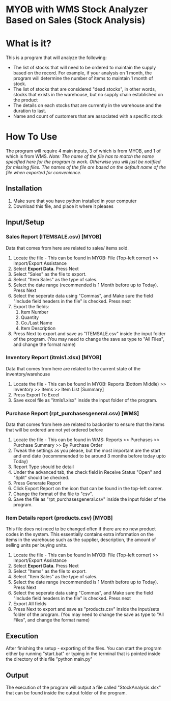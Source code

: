 # MYOB with WMS Stock Analyzer Based on Sales (Stock Analysis)

# What is it?
This is a program that will analyze the following:
- The list of stocks that will need to be ordered to maintain the supply based on the record. For example, if your analysis on 1 month, the program will determine the number of items to maintain 1 month of stock.
- The list of stocks that are considered "dead stocks", in other words, stocks that exists in the warehouse, but no supply chain established on the product
- The details on each stocks that are currently in the warehouse and the duration to last.
- Name and count of customers that are associated with a specific stock

# How To Use
The program will require 4 main inputs, 3 of which is from MYOB, and 1 of which is from WMS.
*Note: The name of the file has to match the name specified here for the program to work. Otherwise you will just be notified for missing files. The names of the file are based on the default name of the file when exported for convenience.*

## Installation
1. Make sure that you have python installed in your computer
2. Download this file, and place it where it pleases

## Input/Setup

### Sales Report (ITEMSALE.csv) [MYOB]
Data that comes from here are related to sales/ items sold.
1. Locate the file - This can be found in MYOB:  File (Top-left corner) >> Import/Export Assistance
2. Select **Export Data**. Press Next
3. Select "Sales" as the file to export.
4. Select "Item Sales" as the type of sales.
5. Select the date range (recommended is 1 Month before up to Today). Press Next
6. Select the seperate data using "Commas", and Make sure the field "Include field headers in the file" is checked. Press next
7. Export the fields:
   1. Item Number
   2. Quantity
   3. Co./Last Name
   4. Item Description
8. Press Next to export and save as "ITEMSALE.csv" inside the input folder of the program. (You may need to change the save as type to "All Files", and change the format name)

### Inventory Report (itmls1.xlsx) [MYOB]
Data that comes from here are related to the current state of the inventory/warehouse
1. Locate the file - This can be found in MYOB: Reports (Bottom Middle) >> Inventory >> Items >> Item  List [Summary]
2. Press Export To Excel
3. Save excel file as "itmls1.xlsx" inside the input folder of the program.

### Purchase Report (rpt_purchasesgeneral.csv) [WMS]
Data that comes from here are related to backorder to ensure that the items that will be ordered are not yet ordered before
1. Locate the file - This can be found in WMS: Reports >> Purchases >> Purchase Summary >> By Purchase Order
2. Tweak the settings as you please, but the most important are the start and end date (recommmended to be around 3 months before today upto Today)
3. Report Type should be detail
4. Under the advanced tab, the check field in Receive Status "Open" and "Split" should be checked.
5. Press Generate Report
6. Click Export Report on the icon that can be found in the top-left corner.
7. Change the format of the file to "csv".
8. Save the file as "rpt_purchasesgeneral.csv" inside the input folder of the program.

### Item Details report  (products.csv) [MYOB]
This file does not need to be changed often if there are no new product codes in the system. This essentially contains extra information on the items in the warehouse such as the supplier, description, the amount of selling units per buying units.
1. Locate the file - This can be found in MYOB:  File (Top-left corner) >> Import/Export Assistance
2. Select **Export Data**. Press Next
3. Select "Items" as the file to export.
4. Select "Item Sales" as the type of sales.
5. Select the date range (recommended is 1 Month before up to Today). Press Next
6. Select the seperate data using "Commas", and Make sure the field "Include field headers in the file" is checked. Press next
7. Export All fields
8. Press Next to export and save as "products.csv" inside the input/sets folder of the program. (You may need to change the save as type to "All Files", and change the format name)

## Execution
After finishing the setup - exporting of the files. You can start the program either by running "start.bat" or typing in the terminal that is pointed inside the directory of this file "python main.py"

## Output
The execution of the program will output a file called "StockAnalysis.xlsx" that can be found inside the output folder of the program.

